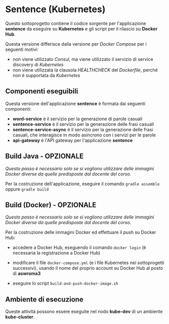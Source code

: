# Sentence (Kubernetes)

Questo sottoprogetto contiene il codice sorgente per l'applicazione **sentence** da eseguire su **Kubernetes** e gli script per il rilascio su **Docker Hub**. 

Questa versione differisce dalla versione per *Docker Compose* per i seguenti motivi: 

* non viene utilizzato *Consul*, ma viene utilizzato il servizio di service discovery di *Kubernetes*
* non viene utilizzata la clausola *HEALTHCHECK* del *Dockerfile*, perché non è supportata da *Kubernetes* 


## Componenti eseguibili

Questa versione dell'applicazione **sentence** è formata dai seguenti componenti: 

* **word-service** è il servizio per la generazione di parole casuali
* **sentence-service** è il servizio per la generazione delle frasi casuali
* **sentence-service-async** è il servizio per la generazione delle frasi casuali, che interagisce in modo asincrono con i servizi per le parole 
* **api-gateway** è l'API gateway per l'applicazione **sentence** 


## Build Java - OPZIONALE 

*Questo passo è necessario solo se si vogliono utilizzare delle immagini Docker diverse da quelle predisposte dal docente del corso.*

Per la costruzione dell'applicazione, eseguire il comando `gradle assemble` oppure `gradle build`


## Build (Docker) - OPZIONALE 

*Questo passo è necessario solo se si vogliono utilizzare delle immagini Docker diverse da quelle predisposte dal docente del corso.*

Per la costruzione delle immagini Docker ed effettuare il push su Docker Hub: 

* accedere a Docker Hub, eseguendo il comando `docker login` (è necessaria la registrazione a Docker Hub)

* modificare il file `docker-compose.yml` (e i file Kubernetes nei sottoprogetti successivi), usando il nome del proprio account su Docker Hub al posto di **aswroma3** 

* eseguire lo script `build-and-push-docker-image.sh` 


## Ambiente di esecuzione 

Queste attività possono essere eseguite nel nodo **kube-dev** di un ambiente **kube-cluster**. 
